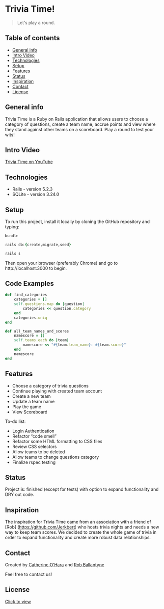 # Trivia Time!
> Let's play a round.

## Table of contents
* [General info](#general-info)
* [Intro Video](#intro-video)
* [Technologies](#technologies)
* [Setup](#setup)
* [Features](#features)
* [Status](#status)
* [Inspiration](#inspiration)
* [Contact](#contact)
* [License](#license)

## General info
Trivia Time is a Ruby on Rails application that allows users to choose a category of questions, create a team name, accrue points and view where they stand against other teams on a scoreboard. Play a round to test your wits!

## Intro Video
[Trivia Time on YouTube](https://www.youtube.com)

## Technologies
* Rails - version 5.2.3
* SQLite - version 3.24.0

## Setup
To run this project, install it locally by cloning the GitHub repository and typing:
```ruby
bundle

rails db:{create,migrate,seed}

rails s
```
Then open your browser (preferably Chrome) and go to http://localhost:3000 to begin.

## Code Examples
```ruby
def find_categories
    categories = []
    self.questions.map do |question|
        categories << question.category
    end
    categories.uniq
end
```

```ruby
def all_team_names_and_scores
    namescore = []
    self.teams.each do |team|
        namescore << "#{team.team_name}: #{team.score}"
    end 
    namescore
end
```


## Features
* Choose a category of trivia questions
* Continue playing with created team account
* Create a new team
* Update a team name
* Play the game
* View Scoreboard


To-do list:
* Login Authentication
* Refactor “code smell”
* Refactor some HTML formatting to CSS files
* Review CSS selectors
* Allow teams to be deleted
* Allow teams to change questions category
* Finalize rspec testing

## Status
Project is: finished (except for tests) with option to expand functionality and DRY out code.

## Inspiration
The inspiration for Trivia Time came from an association with a friend of [Rob] (https://github.com/Jerkbert) who hosts trivia nights and needs a new way to keep team scores. We decided to create the whole game of trivia in order to expand functionality and create more robust data relationships.

## Contact
Created by [Catherine O'Hara](www.linkedin.com/in/catherine-o) and [Rob Ballantyne](https://www.linkedin.com/in/rob-ballantyne-73b66b45/)

Feel free to contact us!

## License
[Click to view](https://github.com/catherine-o/Trivia/blob/master/LICENSE)

